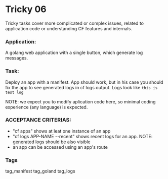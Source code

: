 # Tricky 06
Tricky tasks cover more complicated or complex issues, related to 
application code or understanding CF features and internals.

### Application:
A golang web application with a single button, which generate log messages.

### Task:
Deploy an app with a manifest.
App should work, but in his case you should fix the app to see generated logs
in cf logs output. Logs look like `this is test log`

NOTE: we expect you to modify aplication code here, so minimal 
coding experience (any language) is expected.


### ACCEPTANCE CRITERIAS:
- "cf apps" shows at leat one instance of an app
- "cf logs APP-NAME --recent" shows recent logs for an app. 
  NOTE: generated logs should be also visible
- an app can be accessed using an app's route

### Tags
tag_manifest tag_goland tag_logs
